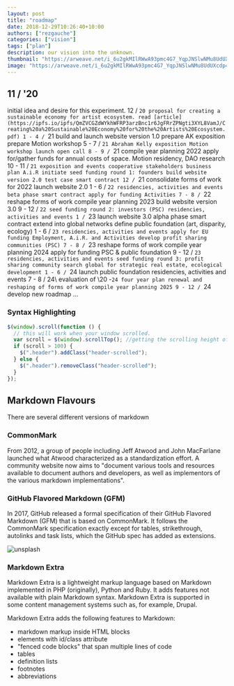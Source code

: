 ```yaml
---
layout: post
title: "roadmap"
date: 2018-12-29T10:26:40+10:00
authors: ["rezgauche"]
categories: ["vision"]
tags: ["plan"]
description: our vision into the unknown.
thumbnail: "https://arweave.net/i_6u2gkMIlRWwA93pmc4G7_YqpJNSlwNMu8UdUXcdp4"
image: "https://arweave.net/i_6u2gkMIlRWwA93pmc4G7_YqpJNSlwNMu8UdUXcdp4"
---
```



## 11 / '20
initial idea and desire for this experiment.
12 / `20
proposal for creating a sustainable economy for artist ecosystem.
read [article](https://ipfs.io/ipfs/QmZVCGZdWYkhWFRP3arzBnc1r6JgFRrZPNgti3XYL8VamJ/Creating%20a%20Sustainable%20Economy%20for%20the%20Artists%20Ecosystem.pdf)
1 - 4 / `21
build and launch website version 1.0
prepare AK exposition
prepare Motion workshop
5 - 7 / `21
Abraham Kelly exposition
Motion workshop
launch open call
8 - 9 / `21
compile year planning 2022
apply for/gather funds for annual costs of space.
Motion residency, DAO research
10 - 11 / `21
exposition and events
cooperative stakeholders business plan A.i.R
initiate seed funding round 1: founders
build website version 2.0
test case smart contract
12 / `21
consolidate forms of work for 2022
launch website 2.0
1 - 6 / `22
residencies, activities and events
beta phase smart contract
apply for funding Activities
7 - 8 / `22
reshape forms of work
compile year planning 2023
build website version 3.0
9 - 12 / `22
seed funding round 2: investors (PSC)
residencies, activities and events
1 / `23
launch website 3.0
alpha phase smart contract
extend into global networks
define public foundation (art, disparity, ecology)
1 - 6 / `23
residencies, activities and events
apply for EU funding Employment, A.i.R. and Activities
develop profit sharing communities (PSC)
7 - 8 / `23
reshape forms of work
compile year planning 2024
apply for funding PSC & public foundation
9 - 12 / `23
residencies, activities and events
seed funding round 3: profit sharing community
search global for strategic real estate, ecological development
1 - 6 / `24
launch public foundation
residencies, activities and events
7 - 8 / 24\ evaluation of \20 -`24 four year plan
renewal and reshaping of forms of work
compile year planning 2025
9 - 12 / `24
develop new roadmap
…
### Syntax Highlighting

```js
$(window).scroll(function () {
  // this will work when your window scrolled.
  var scroll = $(window).scrollTop(); //getting the scrolling height of window
  if (scroll > 100) {
    $(".header").addClass("header-scrolled");
  } else {
    $(".header").removeClass("header-scrolled");
  }
});
```

## Markdown Flavours

There are several different versions of markdown

### CommonMark

From 2012, a group of people including Jeff Atwood and John MacFarlane launched what Atwood characterized as a standardization effort. A community website now aims to "document various tools and resources available to document authors and developers, as well as implementors of the various markdown implementations".

### GitHub Flavored Markdown (GFM)

In 2017, GitHub released a formal specification of their GitHub Flavored Markdown (GFM) that is based on CommonMark. It follows the CommonMark specification exactly except for tables, strikethrough, autolinks and task lists, which the GitHub spec has added as extensions.

![unsplash](https://source.unsplash.com/3igFnx0L2pY/640x360)

### Markdown Extra

Markdown Extra is a lightweight markup language based on Markdown implemented in PHP (originally), Python and Ruby. It adds features not available with plain Markdown syntax. Markdown Extra is supported in some content management systems such as, for example, Drupal.

Markdown Extra adds the following features to Markdown:

- markdown markup inside HTML blocks
- elements with id/class attribute
- "fenced code blocks" that span multiple lines of code
- tables
- definition lists
- footnotes
- abbreviations
